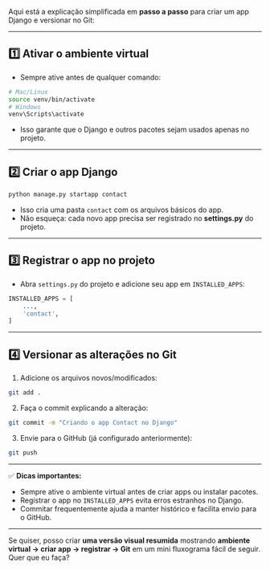 Aqui está a explicação simplificada em **passo a passo** para criar um app Django e versionar no Git:

---

## 1️⃣ Ativar o ambiente virtual

* Sempre ative antes de qualquer comando:

```bash
# Mac/Linux
source venv/bin/activate
# Windows
venv\Scripts\activate
```

* Isso garante que o Django e outros pacotes sejam usados apenas no projeto.

---

## 2️⃣ Criar o app Django

```bash
python manage.py startapp contact
```

* Isso cria uma pasta `contact` com os arquivos básicos do app.
* Não esqueça: cada novo app precisa ser registrado no **settings.py** do projeto.

---

## 3️⃣ Registrar o app no projeto

* Abra `settings.py` do projeto e adicione seu app em `INSTALLED_APPS`:

```python
INSTALLED_APPS = [
    ...,
    'contact',
]
```

---

## 4️⃣ Versionar as alterações no Git

1. Adicione os arquivos novos/modificados:

```bash
git add .
```

2. Faça o commit explicando a alteração:

```bash
git commit -m "Criando o app Contact no Django"
```

3. Envie para o GitHub (já configurado anteriormente):

```bash
git push
```

---

✅ **Dicas importantes:**

* Sempre ative o ambiente virtual antes de criar apps ou instalar pacotes.
* Registrar o app no `INSTALLED_APPS` evita erros estranhos no Django.
* Commitar frequentemente ajuda a manter histórico e facilita envio para o GitHub.

---

Se quiser, posso criar **uma versão visual resumida** mostrando **ambiente virtual → criar app → registrar → Git** em um mini fluxograma fácil de seguir. Quer que eu faça?
